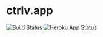 # ctrlv.app

[![Build Status](https://travis-ci.com/czekaj/ctrlv.svg?branch=master)](https://travis-ci.com/czekaj/ctrlv) [![Heroku App Status](http://heroku-shields.herokuapp.com/ctrlv-app)](https://ctrlv-app.herokuapp.com)
